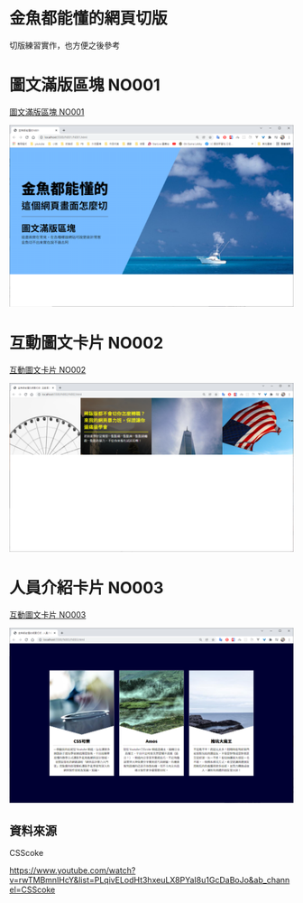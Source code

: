 
# 金魚都能懂的網頁切版

切版練習實作，也方便之後參考

# 圖文滿版區塊 NO001

[圖文滿版區塊 NO001](./N001/N001.html)

![image](./images/20211207213142.png)

# 互動圖文卡片 NO002

[互動圖文卡片 NO002](./N002/N002.html)

![image](./images/20211208211942.png)

# 人員介紹卡片 NO003

[互動圖文卡片 NO003](./N003/N003.html)

![image](./images/20211209212532.png)
## 資料來源

CSScoke

https://www.youtube.com/watch?v=rwTMBmnIHcY&list=PLqivELodHt3hxeuLX8PYaI8u1GcDaBoJo&ab_channel=CSScoke